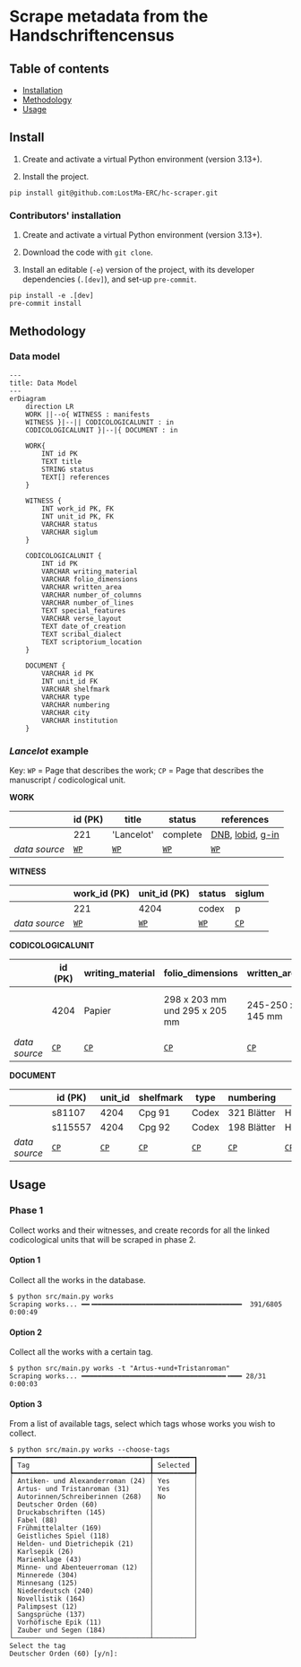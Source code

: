# Scrape metadata from the Handschriftencensus

## Table of contents

- [Installation](#install)
- [Methodology](#methodology)
- [Usage](#usage)

## Install

1. Create and activate a virtual Python environment (version 3.13+).

2. Install the project.

```
pip install git@github.com:LostMa-ERC/hc-scraper.git
```

### Contributors' installation

1. Create and activate a virtual Python environment (version 3.13+).

2. Download the code with `git clone`.

3. Install an editable (`-e`) version of the project, with its developer dependencies (`.[dev]`), and set-up `pre-commit`.

```
pip install -e .[dev]
pre-commit install
```

## Methodology

### Data model

```mermaid
---
title: Data Model
---
erDiagram
    direction LR
    WORK ||--o{ WITNESS : manifests
    WITNESS }|--|| CODICOLOGICALUNIT : in
    CODICOLOGICALUNIT }|--|{ DOCUMENT : in

    WORK{
        INT id PK
        TEXT title
        STRING status
        TEXT[] references
    }

    WITNESS {
        INT work_id PK, FK
        INT unit_id PK, FK
        VARCHAR status
        VARCHAR siglum
    }

    CODICOLOGICALUNIT {
        INT id PK
        VARCHAR writing_material
        VARCHAR folio_dimensions
        VARCHAR written_area
        VARCHAR number_of_columns
        VARCHAR number_of_lines
        TEXT special_features
        VARCHAR verse_layout
        TEXT date_of_creation
        TEXT scribal_dialect
        TEXT scriptorium_location
    }

    DOCUMENT {
        VARCHAR id PK
        INT unit_id FK
        VARCHAR shelfmark
        VARCHAR type
        VARCHAR numbering
        VARCHAR city
        VARCHAR institution
    }
```

### _Lancelot_ example

Key: `WP` = Page that describes the work; `CP` = Page that describes the manuscript / codicological unit.

**WORK**

||id (PK)|title|status|references|
|--|--|--|--|--|
||221|'Lancelot'|complete|[DNB](https://portal.dnb.de/opac.htm?query=nid%3D4074015-8&method=simpleSearch&cqlMode=true), [lobid](https://lobid.org/gnd/4074015-8), [g-in](https://www.germanistik-im-netz.de/suchergebnisse/?q=4074015-8)
|_data source_|[`WP`](https://handschriftencensus.de/werke/221)|[`WP`](https://handschriftencensus.de/werke/221)|[`WP`](https://handschriftencensus.de/werke/221)|[`WP`](https://handschriftencensus.de/werke/221)|

**WITNESS**

||work_id (PK)|unit_id (PK)|status|siglum|
|--|--|--|--|--|
||221|4204|codex|p|
|_data source_|[`WP`](https://handschriftencensus.de/werke/221)|[`WP`](https://handschriftencensus.de/werke/221)|[`WP`](https://handschriftencensus.de/werke/221)|[`CP`](https://handschriftencensus.de/4204)|

**CODICOLOGICALUNIT**

||id (PK)|writing_material|folio_dimensions|written_area|number_of_columns|number_of_lines|special_features|verse_layout|date_of_creation|scribal_dialect|scriptorium_location|
|--|--|--|--|--|--|--|--|--|--|--|--|
||4204|Papier|298 x 203 mm und 295 x 205 mm|245-250 x 145 mm|1|36-48|Namenseintrag ([b], Vorsatzblatt): Johan Doringk||2. Viertel 16. Jh. (Zimmermann S. 222, 223)|südrheinfrk. mit mittelfrk. Schreibeigentümlichkeiten (Zimmermann S. 222, 223)|
|_data source_|[`CP`](https://handschriftencensus.de/4204)|[`CP`](https://handschriftencensus.de/4204)|[`CP`](https://handschriftencensus.de/4204)|[`CP`](https://handschriftencensus.de/4204)|[`CP`](https://handschriftencensus.de/4204)|[`CP`](https://handschriftencensus.de/4204)|[`CP`](https://handschriftencensus.de/4204)|[`CP`](https://handschriftencensus.de/4204)|[`CP`](https://handschriftencensus.de/4204)|[`CP`](https://handschriftencensus.de/4204)|[`CP`](https://handschriftencensus.de/4204)|

**DOCUMENT**

||id (PK)|unit_id|shelfmark|type|numbering|city|institution|
|--|--|--|--|--|--|--|--|
||s81107|4204|Cpg 91|Codex|321 Blätter|Heidelberg|Universitätsbibl.|
||s115557|4204|Cpg 92|Codex|198 Blätter|Heidelberg|Universitätsbibl.|
|_data source_|[`CP`](https://handschriftencensus.de/4204)|[`CP`](https://handschriftencensus.de/4204)|[`CP`](https://handschriftencensus.de/4204)|[`CP`](https://handschriftencensus.de/4204)|[`CP`](https://handschriftencensus.de/4204)|[`CP`](https://handschriftencensus.de/4204)|[`CP`](https://handschriftencensus.de/4204)|

## Usage

### Phase 1

Collect works and their witnesses, and create records for all the linked codicological units that will be scraped in phase 2.

#### Option 1

Collect all the works in the database.

```
$ python src/main.py works
Scraping works... ━━╺━━━━━━━━━━━━━━━━━━━━━━━━━━━━━━━━━━━━━  391/6805 0:00:49
```

#### Option 2

Collect all the works with a certain tag.

```console
$ python src/main.py works -t "Artus-+und+Tristanroman"
Scraping works... ━━━━━━━━━━━━━━━━━━━━━━━━━━━━━━━━━━━━╺━━━ 28/31 0:00:03
```

#### Option 3

From a list of available tags, select which tags whose works you wish to collect.

```console
$ python src/main.py works --choose-tags
┏━━━━━━━━━━━━━━━━━━━━━━━━━━━━━━━━━━┳━━━━━━━━━━┓
┃ Tag                              ┃ Selected ┃
┡━━━━━━━━━━━━━━━━━━━━━━━━━━━━━━━━━━╇━━━━━━━━━━┩
│ Antiken- und Alexanderroman (24) │ Yes      │
│ Artus- und Tristanroman (31)     │ Yes      │
│ Autorinnen/Schreiberinnen (268)  │ No       │
│ Deutscher Orden (60)             │          │
│ Druckabschriften (145)           │          │
│ Fabel (88)                       │          │
│ Frühmittelalter (169)            │          │
│ Geistliches Spiel (118)          │          │
│ Helden- und Dietrichepik (21)    │          │
│ Karlsepik (26)                   │          │
│ Marienklage (43)                 │          │
│ Minne- und Abenteuerroman (12)   │          │
│ Minnerede (304)                  │          │
│ Minnesang (125)                  │          │
│ Niederdeutsch (240)              │          │
│ Novellistik (164)                │          │
│ Palimpsest (12)                  │          │
│ Sangsprüche (137)                │          │
│ Vorhöfische Epik (11)            │          │
│ Zauber und Segen (184)           │          │
└──────────────────────────────────┴──────────┘
Select the tag
Deutscher Orden (60) [y/n]:
```